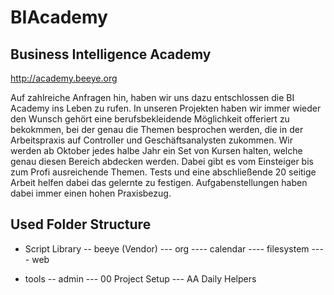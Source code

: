 BIAcademy
=========

Business Intelligence Academy
-----------------------------

http://academy.beeye.org

Auf zahlreiche Anfragen hin, haben wir uns dazu entschlossen die BI Academy ins Leben zu rufen. In unseren Projekten haben wir immer wieder den Wunsch gehört eine berufsbekleidende Möglichkeit offeriert zu bekokmmen, bei der genau die Themen besprochen werden, die in der Arbeitspraxis auf Controller und Geschäftsanalysten zukommen. Wir werden ab Oktober jedes halbe Jahr ein Set von Kursen halten, welche genau diesen Bereich abdecken werden. Dabei gibt es vom Einsteiger bis zum Profi ausreichende Themen. 
Tests und eine abschließende 20 seitige Arbeit helfen dabei das gelernte zu festigen. Aufgabenstellungen haben dabei immer einen hohen Praxisbezug.

Used Folder Structure
---------------------

- Script Library
-- beeye (Vendor)
--- org
---- calendar
---- filesystem
---- web

- tools
-- admin
--- 00 Project Setup
--- AA Daily Helpers
